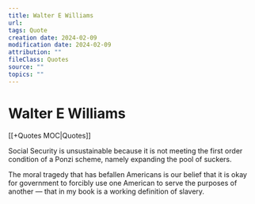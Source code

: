 ```yaml
---
title: Walter E Williams
url: 
tags: Quote
creation date: 2024-02-09
modification date: 2024-02-09
attribution: ""
fileClass: Quotes
source: ""
topics: ""
---
```


# Walter E Williams

[[+Quotes MOC|Quotes]]

Social Security is unsustainable because it is not meeting the first order condition of a Ponzi scheme, namely expanding the pool of suckers.

The moral tragedy that has befallen Americans is our belief that it is okay for government to forcibly use one American to serve the purposes of another — that in my book is a working definition of slavery.
